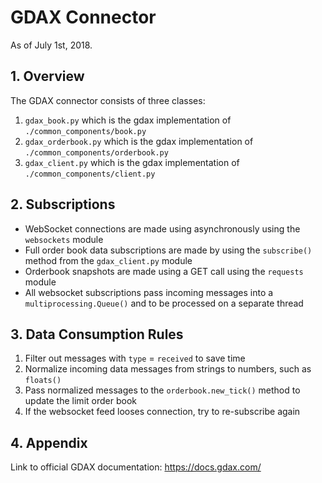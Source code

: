 # GDAX Connector
As of July 1st, 2018.

## 1. Overview
The GDAX connector consists of three classes:
1. `gdax_book.py` which is the gdax implementation of `./common_components/book.py`
2. `gdax_orderbook.py` which is the gdax implementation of `./common_components/orderbook.py`
3. `gdax_client.py` which is the gdax implementation of `./common_components/client.py`

## 2. Subscriptions
- WebSocket connections are made using asynchronously using the `websockets` module
- Full order book data subscriptions are made by using the `subscribe()` method 
from the `gdax_client.py` module
- Orderbook snapshots are made using a GET call using the `requests` module
- All websocket subscriptions pass incoming messages into a `multiprocessing.Queue()` and 
to be processed on a separate thread

## 3. Data Consumption Rules
1. Filter out messages with `type` = `received` to save time
2. Normalize incoming data messages from strings to numbers, such as `floats()`
3. Pass normalized messages to the `orderbook.new_tick()` method to update the limit order book
4. If the websocket feed looses connection, try to re-subscribe again

## 4. Appendix 
Link to official GDAX documentation: https://docs.gdax.com/
